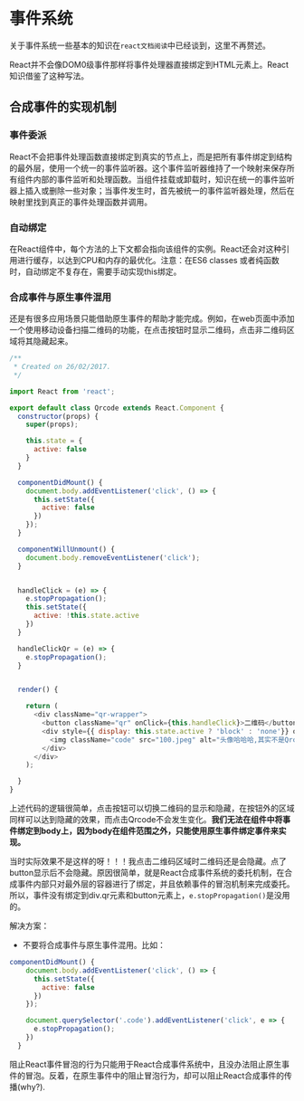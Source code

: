 # 事件系统
关于事件系统一些基本的知识在`react文档阅读`中已经谈到，这里不再赘述。

React并不会像DOM0级事件那样将事件处理器直接绑定到HTML元素上。React知识借鉴了这种写法。

## 合成事件的实现机制

### 事件委派

React不会把事件处理函数直接绑定到真实的节点上，而是把所有事件绑定到结构的最外层，使用一个统一的事件监听器。这个事件监听器维持了一个映射来保存所有组件内部的事件监听和处理函数。当组件挂载或卸载时，知识在统一的事件监听器上插入或删除一些对象；当事件发生时，首先被统一的事件监听器处理，然后在映射里找到真正的事件处理函数并调用。

### 自动绑定

在React组件中，每个方法的上下文都会指向该组件的实例。React还会对这种引用进行缓存，以达到CPU和内存的最优化。注意：在ES6 classes 或者纯函数时，自动绑定不复存在，需要手动实现this绑定。


### 合成事件与原生事件混用

还是有很多应用场景只能借助原生事件的帮助才能完成。例如，在web页面中添加一个使用移动设备扫描二维码的功能，在点击按钮时显示二维码，点击非二维码区域将其隐藏起来。

```js
/**
 * Created on 26/02/2017.
 */

import React from 'react';

export default class Qrcode extends React.Component {
  constructor(props) {
    super(props);

    this.state = {
      active: false
    }
  }

  componentDidMount() {
    document.body.addEventListener('click', () => {
      this.setState({
        active: false
      })
    });
  }

  componentWillUnmount() {
    document.body.removeEventListener('click');
  }


  handleClick = (e) => {
    e.stopPropagation();
    this.setState({
      active: !this.state.active
    })
  }

  handleClickQr = (e) => {
    e.stopPropagation();
  }


  render() {

    return (
      <div className="qr-wrapper">
        <button className="qr" onClick={this.handleClick}>二维码</button>
        <div style={{ display: this.state.active ? 'block' : 'none'}} onClick={this.handleClickQr}>
          <img className="code" src="100.jpeg" alt="头像哈哈哈,其实不是Qrcode"/>
        </div>
      </div>
    );

  }
}
```

上述代码的逻辑很简单，点击按钮可以切换二维码的显示和隐藏，在按钮外的区域同样可以达到隐藏的效果，而点击Qrcode不会发生变化。**我们无法在组件中将事件绑定到body上，因为body在组件范围之外，只能使用原生事件绑定事件来实现。**

当时实际效果不是这样的呀！！！我点击二维码区域时二维码还是会隐藏。点了button显示后不会隐藏。原因很简单，就是React合成事件系统的委托机制，在合成事件内部只对最外层的容器进行了绑定，并且依赖事件的冒泡机制来完成委托。所以，事件没有绑定到div.qr元素和button元素上，`e.stopPropagation()`是没用的。

解决方案：

* 不要将合成事件与原生事件混用。比如：

```js
componentDidMount() {
    document.body.addEventListener('click', () => {
      this.setState({
        active: false
      })
    });

    document.querySelector('.code').addEventListener('click', e => {
      e.stopPropagation();
    })
  }
```

阻止React事件冒泡的行为只能用于React合成事件系统中，且没办法阻止原生事件的冒泡。反着，在原生事件中的阻止冒泡行为，却可以阻止React合成事件的传播(why?).